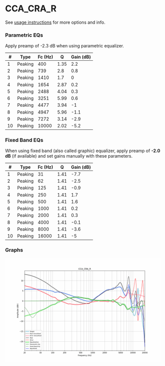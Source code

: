 # CCA_CRA_R
See [usage instructions](https://github.com/jaakkopasanen/AutoEq#usage) for more options and info.

### Parametric EQs
Apply preamp of -2.3 dB when using parametric equalizer.

|   # | Type    |   Fc (Hz) |    Q |   Gain (dB) |
|-----|---------|-----------|------|-------------|
|   1 | Peaking |       400 | 1.35 |         2.2 |
|   2 | Peaking |       739 | 2.8  |         0.8 |
|   3 | Peaking |      1410 | 1.7  |         0   |
|   4 | Peaking |      1654 | 2.87 |         0.2 |
|   5 | Peaking |      2488 | 4.04 |         0.3 |
|   6 | Peaking |      3251 | 5.99 |         0.6 |
|   7 | Peaking |      4477 | 3.94 |        -1   |
|   8 | Peaking |      4947 | 5.96 |        -1.1 |
|   9 | Peaking |      7272 | 3.14 |        -2.9 |
|  10 | Peaking |     10000 | 2.02 |        -5.2 |

### Fixed Band EQs
When using fixed band (also called graphic) equalizer, apply preamp of **-2.0 dB** (if available) and set gains manually with these parameters.

|   # | Type    |   Fc (Hz) |    Q |   Gain (dB) |
|-----|---------|-----------|------|-------------|
|   1 | Peaking |        31 | 1.41 |        -7.7 |
|   2 | Peaking |        62 | 1.41 |        -2.5 |
|   3 | Peaking |       125 | 1.41 |        -0.9 |
|   4 | Peaking |       250 | 1.41 |         1.7 |
|   5 | Peaking |       500 | 1.41 |         1.6 |
|   6 | Peaking |      1000 | 1.41 |         0.2 |
|   7 | Peaking |      2000 | 1.41 |         0.3 |
|   8 | Peaking |      4000 | 1.41 |        -0.1 |
|   9 | Peaking |      8000 | 1.41 |        -3.6 |
|  10 | Peaking |     16000 | 1.41 |        -5   |

### Graphs
![](./CCA_CRA_R.png)
